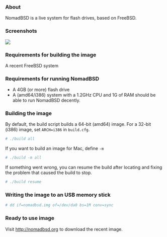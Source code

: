### About

NomadBSD is a live system for flash drives, based on FreeBSD.

### Screenshots
![](http://nomadbsd.org/screenshots/nomadbsd-1.3-RC1-ss1.png)

### Requirements for building the image
A recent FreeBSD system

### Requirements for running NomadBSD
* A 4GB (or more) flash drive
* A (amd64/i386) system with a 1.2GHz CPU and 1G of RAM should be able to run
NomadBSD decently.

### Building the image
By default, the build script builds a 64-bit (amd64) image. For a 32-bit (i386)
image, set ````ARCH=i386```` in ````build.cfg````.

~~~ csh
# ./build all
~~~

If you want to build an image for Mac, define ````-m````
~~~ csh
# ./build -m all
~~~

If something went wrong, you can resume the build after locating and fixing
the problem that caused the build to stop.
~~~ csh
# ./build resume
~~~

### Writing the image to an USB memory stick
~~~ csh
# dd if=nomadbsd.img of=/dev/da0 bs=1M conv=sync
~~~

### Ready to use image
Visit http://nomadbsd.org to download the recent image.
